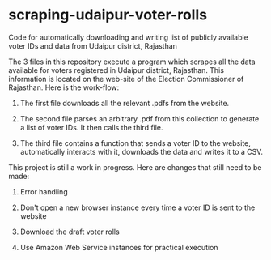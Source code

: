 # scraping-udaipur-voter-rolls
Code for automatically downloading and writing list of publicly available voter IDs and data from Udaipur district, Rajasthan

The 3 files in this repository execute a program which scrapes all the data available for voters registered in Udaipur district, Rajasthan. This information is located on the web-site of the Election Commissioner of Rajasthan. Here is the work-flow: 

1) The first file downloads all the relevant .pdfs from the website. 

2) The second file parses an arbitrary .pdf from this collection to generate a list of voter IDs. It then calls the third file. 

3) The third file contains a function that sends a voter ID to the website, automatically interacts with it, downloads the data and writes it to a CSV. 

This project is still a work in progress. Here are changes that still need to be made: 

1) Error handling

2) Don't open a new browser instance every time a voter ID is sent to the website 

3) Download the draft voter rolls 

4) Use Amazon Web Service instances for practical execution 
